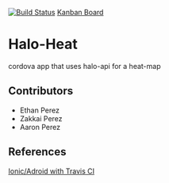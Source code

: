 [![Build Status](https://travis-ci.org/master-cheaf117/halo-heat.svg?branch=master)](https://travis-ci.org/master-cheaf117/halo-heat)
[Kanban Board](https://zube.io/projects/4487/kanban)
# Halo-Heat
cordova app that uses halo-api for a heat-map

## Contributors
* Ethan Perez
* Zakkai Perez
* Aaron Perez

## References
[Ionic/Adroid with Travis CI](https://github.com/svenlaater/travis-ci-ionic-yml)

